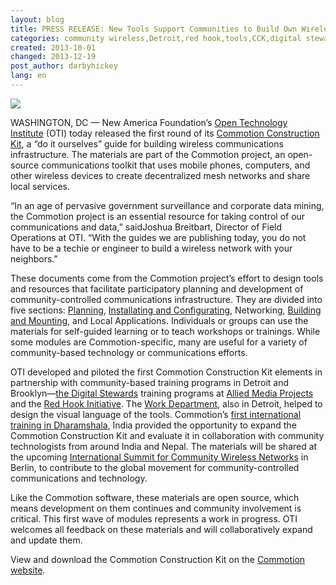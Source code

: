 ```yaml
---
layout: blog
title: PRESS RELEASE: New Tools Support Communities to Build Own Wireless Communications Infrastructure
categories: community wireless,Detroit,red hook,tools,CCK,digital stewards
created: 2013-10-01
changed: 2013-12-19
post_author: darbyhickey
lang: en
---
```

  <p><img src="/files/styles/large/public/CCK_general_intro.png?itok=6eRvcgMY"/></p>


<p>WASHINGTON, DC&nbsp;— New America Foundation’s&nbsp;<a href="http://oti.newamerica.net/">Open Technology Institute</a>&nbsp;(OTI) today released the first round of its <a href="https://commotionwireless.net/docs/cck">Commotion Construction Kit</a>, a “do it ourselves” guide for building wireless communications infrastructure. The materials are part of the Commotion project, an open-source communications toolkit that uses mobile phones, computers, and other wireless devices to create decentralized mesh networks and share local services.</p>


<p>“In an age of pervasive government surveillance and corporate data mining, the Commotion project is an essential resource for taking control of our communications and data,” saidJoshua Breitbart, Director of Field Operations at OTI. “With the guides we are publishing today, you do not have to be a techie or engineer to build a wireless network with your neighbors."</p>


<p>These documents come from the Commotion project’s effort to design tools and resources that facilitate participatory planning and development of community-controlled communications infrastructure. They are divided into five sections: <a href="https://commotionwireless.net/docs/cck/planning">Planning</a>, <a href="https://commotionwireless.net/docs/cck/installing-configuring">Installating&nbsp;and Configurating</a>, Networking, <a href="https://commotionwireless.net/docs/cck/building-mounting">Building and Mounting</a>, and Local Applications. Individuals or groups can use the materials for self-guided learning or to teach workshops or trainings. While some modules are Commotion-specific, many are useful for a variety of community-based technology or communications efforts.</p>


<p>OTI developed and piloted the first Commotion Construction Kit elements in partnership with community-based training programs in Detroit and Brooklyn—<a href="https://commotionwireless.net/blog/video-community-technology-and-training">the Digital Stewards</a> training programs at <a href="http://alliedmedia.org/">Allied Media Projects</a> and the <a href="http://rhicenter.org/">Red Hook Initiative</a>. The <a href="http://www.theworkdept.com/">Work Department</a>, also in Detroit, helped to design the visual language of the tools. Commotion’s <a href="https://commotionwireless.net/blog/commotion-travels-india-first-international-workshop">first international training in Dharamshala</a>, India provided the opportunity to expand the Commotion Construction Kit and evaluate it in collaboration with community technologists from around India and Nepal. The materials will be shared at the upcoming&nbsp;<a href="http://www.wirelesssummit.org/">International Summit for Community Wireless Networks</a> in Berlin, to contribute to the global movement for community-controlled communications and technology.</p>


<p>Like the Commotion software, these materials are open source, which means development on them continues and community involvement is critical. This first wave of modules represents a work in progress. OTI welcomes all feedback on these materials and will collaboratively expand and update them.</p>


<p>View and download the Commotion Construction Kit on the&nbsp;<a href="http://commotionwireless.net/docs/cck">Commotion website</a>.</p>

 
